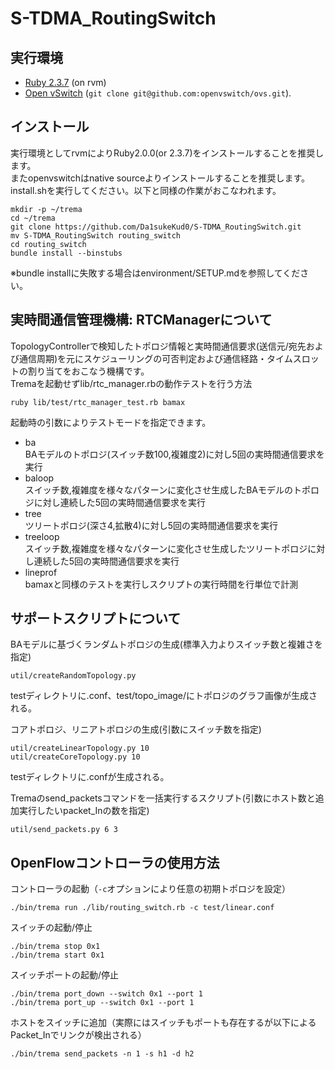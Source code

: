 S-TDMA_RoutingSwitch
========
<!--
[![Build Status](http://img.shields.io/travis/Da1sukeKud0/topology/develop.svg?style=flat)][travis]
[![Code Climate](http://img.shields.io/codeclimate/github/Da1sukeKud0/topology.svg?style=flat)][codeclimate]
[![Coverage Status](http://img.shields.io/codeclimate/coverage/github/Da1sukeKud0/topology.svg?style=flat)][codeclimate]
[![Dependency Status](http://img.shields.io/gemnasium/Da1sukeKud0/topology.svg?style=flat)][gemnasium]

[travis]: https://travis-ci.org/Da1sukeKud0/topology
[codeclimate]: https://codeclimate.com/github/Da1sukeKud0/topology
[gemnasium]: https://gemnasium.com/trema/topology
-->

実行環境
-------------
* [Ruby 2.3.7][rvm] (on rvm)
* [Open vSwitch][openvswitch] (`git clone git@github.com:openvswitch/ovs.git`).  

[rvm]: https://rvm.io/
[openvswitch]: https://openvswitch.org/


インストール
-------
実行環境としてrvmによりRuby2.0.0(or 2.3.7)をインストールすることを推奨します。  
またopenvswitchはnative sourceよりインストールすることを推奨します。  
install.shを実行してください。以下と同様の作業がおこなわれます。
```
mkdir -p ~/trema
cd ~/trema
git clone https://github.com/Da1sukeKud0/S-TDMA_RoutingSwitch.git
mv S-TDMA_RoutingSwitch routing_switch
cd routing_switch
bundle install --binstubs
```
※bundle installに失敗する場合はenvironment/SETUP.mdを参照してください。

実時間通信管理機構: RTCManagerについて
----
TopologyControllerで検知したトポロジ情報と実時間通信要求(送信元/宛先および通信周期)を元にスケジューリングの可否判定および通信経路・タイムスロットの割り当てをおこなう機構です。  
Tremaを起動せずlib/rtc_manager.rbの動作テストを行う方法
```
ruby lib/test/rtc_manager_test.rb bamax
```
起動時の引数によりテストモードを指定できます。  
+ ba  
BAモデルのトポロジ(スイッチ数100,複雑度2)に対し5回の実時間通信要求を実行
+ baloop  
スイッチ数,複雑度を様々なパターンに変化させ生成したBAモデルのトポロジに対し連続した5回の実時間通信要求を実行
+ tree  
ツリートポロジ(深さ4,拡散4)に対し5回の実時間通信要求を実行
+ treeloop  
スイッチ数,複雑度を様々なパターンに変化させ生成したツリートポロジに対し連続した5回の実時間通信要求を実行
+ lineprof  
bamaxと同様のテストを実行しスクリプトの実行時間を行単位で計測

サポートスクリプトについて
----
BAモデルに基づくランダムトポロジの生成(標準入力よりスイッチ数と複雑さを指定)
```
util/createRandomTopology.py
```
testディレクトリに.conf、test/topo_image/にトポロジのグラフ画像が生成される。

コアトポロジ、リニアトポロジの生成(引数にスイッチ数を指定)
```
util/createLinearTopology.py 10
util/createCoreTopology.py 10
```
testディレクトリに.confが生成される。

Tremaのsend_packetsコマンドを一括実行するスクリプト(引数にホスト数と追加実行したいpacket_Inの数を指定)
```
util/send_packets.py 6 3
```

OpenFlowコントローラの使用方法
----
コントローラの起動（`-c`オプションにより任意の初期トポロジを設定）
```
./bin/trema run ./lib/routing_switch.rb -c test/linear.conf
```

スイッチの起動/停止
```
./bin/trema stop 0x1
./bin/trema start 0x1
```

スイッチポートの起動/停止
```
./bin/trema port_down --switch 0x1 --port 1
./bin/trema port_up --switch 0x1 --port 1
```

ホストをスイッチに追加（実際にはスイッチもポートも存在するが以下によるPacket_Inでリンクが検出される）
```
./bin/trema send_packets -n 1 -s h1 -d h2
```
